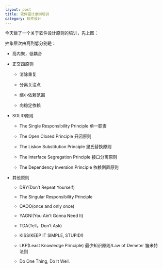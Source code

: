 ```yaml
---
layout: post
title: 软件设计原则培训
category: 软件设计
---
```


今天做了一个关于软件设计原则的培训，先上图：

抽象层次由高到低分别是：

+ 高内聚，低耦合

+ 正交四原则

  - 消除重复

  - 分离关注点

  - 缩小依赖范围

  - 向稳定依赖

+ SOLID原则

  - The Single Responsibility Principle 单一职责

  - The Open Closed Principle 开闭原则

  - The Liskov Substitution Principle 里氏替换原则

  - The Interface Segregation Principle 接口分离原则

  - The Dependency Inversion Principle 依赖倒置原则

+ 其他原则

  - DRY(Don’t Repeat Yourself)

  - The Singular Responsibility Principle

  - OAOO(once and only once)

  - YAGNI(You Ain’t Gonna Need It)

  - TDA(Tell，Don't Ask)
  
  - KISS(KEEP IT SIMPLE, STUPID!)

  - LKP(Least Knowledge Principle) 最少知识原则/Law of Demeter 笛米特法则

  - Do One Thing, Do It Well.
